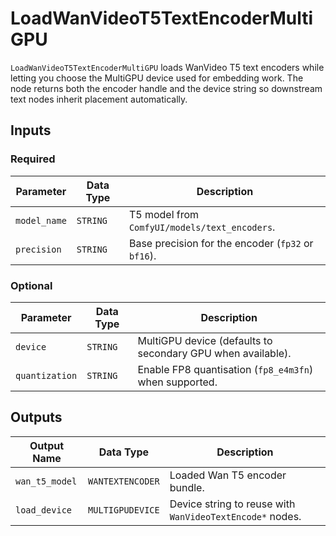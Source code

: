 # LoadWanVideoT5TextEncoderMultiGPU

`LoadWanVideoT5TextEncoderMultiGPU` loads WanVideo T5 text encoders while letting you choose the MultiGPU device used for embedding work. The node returns both the encoder handle and the device string so downstream text nodes inherit placement automatically.

## Inputs

### Required

| Parameter | Data Type | Description |
| --- | --- | --- |
| `model_name` | `STRING` | T5 model from `ComfyUI/models/text_encoders`. |
| `precision` | `STRING` | Base precision for the encoder (`fp32` or `bf16`). |

### Optional

| Parameter | Data Type | Description |
| --- | --- | --- |
| `device` | `STRING` | MultiGPU device (defaults to secondary GPU when available). |
| `quantization` | `STRING` | Enable FP8 quantisation (`fp8_e4m3fn`) when supported. |

## Outputs

| Output Name | Data Type | Description |
| --- | --- | --- |
| `wan_t5_model` | `WANTEXTENCODER` | Loaded Wan T5 encoder bundle. |
| `load_device` | `MULTIGPUDEVICE` | Device string to reuse with `WanVideoTextEncode*` nodes. |
